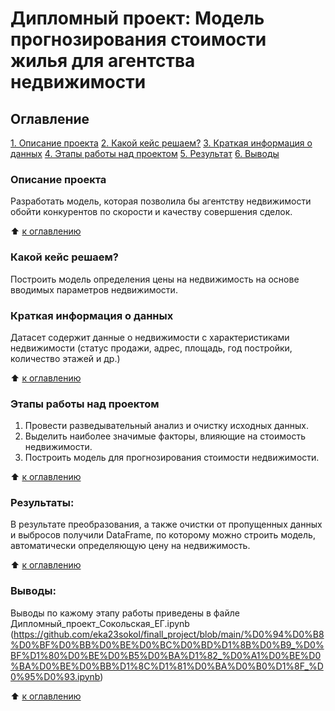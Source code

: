 # Дипломный проект: Модель прогнозирования стоимости жилья для агентства недвижимости

## Оглавление
[1. Описание проекта](https://https://github.com/eka23sokol/finall_project/tree/main//README.md#Описание-проекта)
[2. Какой кейс решаем?](https://github.com/eka23sokol/finall_project/tree/main/README.md#Какой-кейс-решаем)
[3. Краткая информация о данных](https://github.com/eka23sokol/finall_project/tree/main/README.md#Краткая-информация-о-данных)
[4. Этапы работы над проектом](https://github.com/eka23sokol/finall_project/tree/main/README.md#Этапы-работы-над-проектом)
[5. Результат](https://github.com/eka23sokol/finall_project/tree/main/README.md#Результат)
[6. Выводы](https://github.com/eka23sokol/finall_project/tree/main/README.md#Выводы)

### Описание проекта
Разработать модель, которая позволила бы агентству недвижимости обойти конкурентов по скорости и качеству совершения сделок.


:arrow_up: [к оглавлению](https://github.com/eka23sokol/finall_project/tree/main/README.md#Оглавление)

### Какой кейс решаем?
Построить модель определения цены на недвижимость на основе вводимых параметров недвижимости.

### Краткая информация о данных
Датасет содержит данные о недвижимости с характеристиками недвижимости (статус продажи, адрес, площадь, год постройки, количество этажей и др.)

:arrow_up: [к оглавлению](https://github.com/eka23sokol/finall_project/tree/main/README.md#Оглавление)

### Этапы работы над проектом 
1. Провести разведывательный анализ и очистку исходных данных.
2. Выделить наиболее значимые факторы, влияющие на стоимость недвижимости.
3. Построить модель для прогнозирования стоимости недвижимости.

:arrow_up: [к оглавлению](https://github.com/eka23sokol/finall_project/tree/main/README.md#Оглавление)


### Результаты:  
В результате преобразования, а также очистки от пропущенных данных и выбросов получили DataFrame, по которому можно строить модель, автоматически определяющую цену на недвижимость. 

:arrow_up: [к оглавлению](https://github.com/eka23sokol/finall_project/tree/main/README.md#Оглавление)


### Выводы:  
Выводы по кажому этапу работы приведены в файле Дипломный_проект_Сокольская_ЕГ.ipynb (https://github.com/eka23sokol/finall_project/blob/main/%D0%94%D0%B8%D0%BF%D0%BB%D0%BE%D0%BC%D0%BD%D1%8B%D0%B9_%D0%BF%D1%80%D0%BE%D0%B5%D0%BA%D1%82_%D0%A1%D0%BE%D0%BA%D0%BE%D0%BB%D1%8C%D1%81%D0%BA%D0%B0%D1%8F_%D0%95%D0%93.ipynb)

:arrow_up: [к оглавлению](https://github.com/eka23sokol/finall_project/tree/main/README.md#Оглавление)
